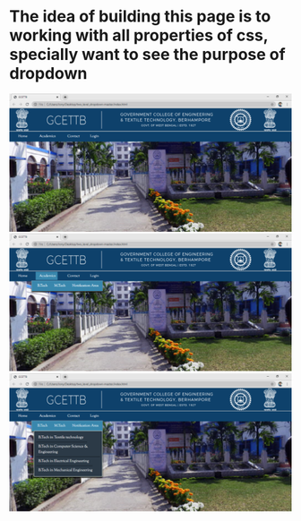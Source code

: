 # The idea of building this page is to working with all properties of css, specially want to see the purpose of dropdown
![Alt text](Images/1.PNG?raw=true "Picture 1" )
![Alt text](Images/2.PNG?raw=true "Picture 1" )
![Alt text](Images/3.PNG?raw=true "Picture 1" )
